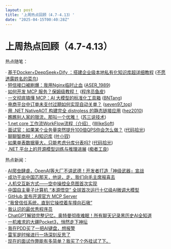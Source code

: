 ```yaml
---
layout: post
title: '上周热点回顾（4.7-4.13）'
date: "2025-04-15T00:40:28Z"
---
```

上周热点回顾（4.7-4.13）
================

热点随笔：

· [基于Docker+DeepSeek+Dify ：搭建企业级本地私有化知识库超详细教程](https://www.cnblogs.com/LaiYun/archive/2025/04/07/18808736.html) ([不愿透露姓名的菜鸟](https://www.cnblogs.com/LaiYun/))  
· [短信接口被刷爆：我用Nginx临时止血](https://www.cnblogs.com/aser1989/archive/2025/04/10/18817862.html) ([ASER\_1989](https://www.cnblogs.com/aser1989/))  
· [如何开发 MCP 服务？保姆级教程！](https://www.cnblogs.com/yupi/archive/2025/04/08/18814281.html) ([程序员鱼皮](https://www.cnblogs.com/yupi/))  
· [一文彻底搞懂 MCP：AI 大模型的标准化工具箱](https://www.cnblogs.com/BNTang/archive/2025/04/09/18815937.html) ([BNTang](https://www.cnblogs.com/BNTang/))  
· [电商平台中订单未支付过期如何实现自动关单？](https://www.cnblogs.com/seven97-top/archive/2025/04/07/18810985.html) ([seven97\_top](https://www.cnblogs.com/seven97-top/))  
· [用 .NET NativeAOT 构建完全 distroless 的静态链接应用](https://www.cnblogs.com/hez2010/archive/2025/04/07/dotnet-nativeaot-distroless-statically-linked-app.html) ([hez2010](https://www.cnblogs.com/hez2010/))  
· [瞧瞧别人家的限流，那叫一个优雅！](https://www.cnblogs.com/12lisu/archive/2025/04/08/18815508.html) ([苏三说技术](https://www.cnblogs.com/12lisu/))  
· [1.net core 工作流WorkFlow流程（介绍）](https://www.cnblogs.com/wikeflow/archive/2025/04/08/18815475.html) ([WikeSoft](https://www.cnblogs.com/wikeflow/))  
· [面试官：如果某个业务量突然提升100倍QPS你会怎么做？](https://www.cnblogs.com/liyongqiang-cc/archive/2025/04/09/18816921.html) ([代码拾光](https://www.cnblogs.com/liyongqiang-cc/))  
· [聊聊智商税：AI知识库](https://www.cnblogs.com/yexiaochai/archive/2025/04/09/18817609.html) ([叶小钗](https://www.cnblogs.com/yexiaochai/))  
· [如果单表数据量大，只能考虑分库分表吗?](https://www.cnblogs.com/liyongqiang-cc/archive/2025/04/11/18820387.html) ([代码拾光](https://www.cnblogs.com/liyongqiang-cc/))  
· [.NET 平台上的开源模型训练与推理进展](https://www.cnblogs.com/whuanle/archive/2025/04/10/18817790.html) ([痴者工良](https://www.cnblogs.com/whuanle/))

热点新闻：

· [AI爬虫肆虐，OpenAI等大厂不讲武德！开发者打造「神级武器」宣战](https://news.cnblogs.com/n/788448/)  
· [成功干出中国芯那天，他说，走，我们向毛主席报喜去](https://news.cnblogs.com/n/788407/)  
· [人机交互新方式——空中操控全息图首次实现](https://news.cnblogs.com/n/788672/)  
· [中国自主量子计算机 “本源悟空” 全球首次运行十亿级AI微调大模型](https://news.cnblogs.com/n/788551/)  
· [GitHub 宣布开源官方 MCP Server](https://news.cnblogs.com/n/788549/)  
· [“我曾信任系统，直到它操控着车撞向石墩”](https://news.cnblogs.com/n/788499/)  
· [我认识的最优秀程序员](https://news.cnblogs.com/n/788807/)  
· [ChatGPT解锁完整记忆，奥特曼彻夜难眠！所有聊天记录黑历史AI全知道](https://news.cnblogs.com/n/788772/)  
· [一机难求的大疆Pocket3，悄然走下神坛](https://news.cnblogs.com/n/788579/)  
· [我在PDD买了一把AI键盘，想报警](https://news.cnblogs.com/n/788540/)  
· [雷军是时候进行一场深刻反思了](https://news.cnblogs.com/n/788770/)  
· [现在的面试作弊能有多简单？我买了个外挂试了下。](https://news.cnblogs.com/n/788603/)